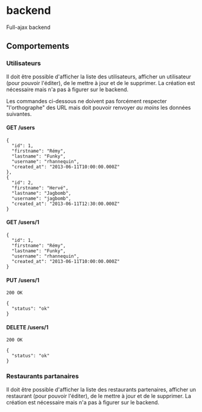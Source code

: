 backend
=======

Full-ajax backend

## Comportements

### Utilisateurs

Il doit être possible d'afficher la liste des utilisateurs, afficher un utilisateur (pour pouvoir l'éditer), de le mettre à jour et de le supprimer. La création est nécessaire mais n'a pas à figurer sur le backend.

Les commandes ci-dessous ne doivent pas forcément respecter "l'orthographe" des URL mais doit pouvoir renvoyer *au moins* les données suivantes.

#### GET /users

    {
      "id": 1,
      "firstname": "Rémy",
      "lastname": "Funky",
      "username": "rhannequin",
      "created_at": "2013-06-11T10:00:00.000Z"
    },
    {
      "id": 2,
      "firstname": "Hervé",
      "lastname": "Jagbomb",
      "username": "jagbomb",
      "created_at": "2013-06-11T12:30:00.000Z"
    }

#### GET /users/1

    {
      "id": 1,
      "firstname": "Rémy",
      "lastname": "Funky",
      "username": "rhannequin",
      "created_at": "2013-06-11T10:00:00.000Z"
    }

#### PUT /users/1

    200 OK

    {
      "status": "ok"
    }

#### DELETE /users/1

    200 OK

    {
      "status": "ok"
    }

### Restaurants partanaires

Il doit être possible d'afficher la liste des restaurants partenaires, afficher un restaurant (pour pouvoir l'éditer), de le mettre à jour et de le supprimer. La création est nécessaire mais n'a pas à figurer sur le backend.
